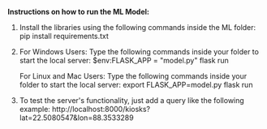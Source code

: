 **Instructions on how to run the ML Model:**

1. Install the libraries using the following commands inside the ML folder:
      pip install requirements.txt

2. For Windows Users:
	 Type the following commands inside your folder to start the local server:
		  $env:FLASK_APP = "model.py"
		  flask run

	 For Linux and Mac Users:
   Type the following commands inside your folder to start the local server:
		  export FLASK_APP=model.py
                  flask run

3. To test the server's functionality, just add a query like the following example: http://localhost:8000/kiosks?lat=22.5080547&lon=88.3533289
